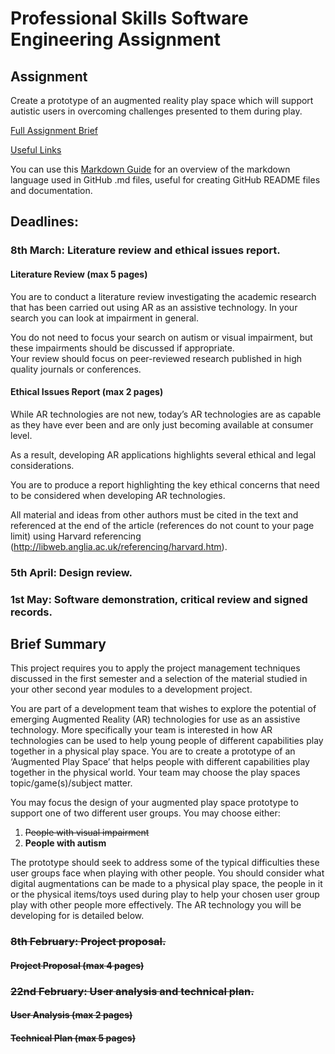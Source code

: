 # Professional Skills Software Engineering Assignment

## Assignment
Create a prototype of an augmented reality play space which will support autistic users in overcoming challenges presented to them during play.

[Full Assignment Brief](https://github.com/crouchbindset/professionalskills/blob/master/BRIEF.md)

[Useful Links](https://github.com/crouchbindset/professionalskills/blob/master/LINKS.md)

You can use this [Markdown Guide](https://guides.github.com/features/mastering-markdown/) for an overview of the markdown language used in GitHub .md files, useful for creating GitHub README files and documentation.

## Deadlines: 

### 8th March: Literature review and ethical issues report. 

#### Literature Review (max 5 pages)

You are to conduct a literature review investigating the academic research that has been carried out using AR as an assistive technology. In your search you can look at impairment in general.

You do not need to focus your search on autism or visual impairment, but these impairments should be discussed if appropriate.  
Your review should focus on peer-reviewed research published in high quality journals or conferences.

#### Ethical Issues Report (max 2 pages)

While AR technologies are not new, today’s AR technologies are as capable as they have ever been and are only just becoming available at consumer level.

As a result, developing AR applications highlights several ethical and legal considerations.

You are to produce a report highlighting the key ethical concerns that need to be considered when developing AR technologies. 

All material and ideas from other authors must be cited in the text and referenced at the end of the article (references do not count to your page limit) using Harvard referencing (http://libweb.anglia.ac.uk/referencing/harvard.htm). 

### 5th April: Design review. 

### 1st May: Software demonstration, critical review and signed records.

## Brief Summary 

This project requires you to apply the project management techniques discussed in the first semester and a selection of the material studied in your other second year modules to a development project. 

You are part of a development team that wishes to explore the potential of emerging Augmented Reality (AR) technologies for use as an assistive technology. More specifically your team is interested in how AR technologies can be used to help young people of different capabilities play together in a physical play space. You are to create a prototype of an ‘Augmented Play Space’ that helps people with different capabilities play together in the physical world. Your team may choose the play spaces topic/game(s)/subject matter. 

You may focus the design of your augmented play space prototype to support one of two different user groups. You may choose either: 

1. ~~People with visual impairment~~
2. **People with autism**

The prototype should seek to address some of the typical difficulties these user groups face when playing with other people. You should consider what digital augmentations can be made to a physical play space, the people in it or the physical items/toys used during play to help your chosen user group play with other people more effectively. The AR technology you will be developing for is detailed below.

### ~~8th February: Project proposal.~~

#### ~~Project Proposal (max 4 pages)~~

### ~~22nd February: User analysis and technical plan.~~

#### ~~User Analysis (max 2 pages)~~

#### ~~Technical Plan (max 5 pages)~~
